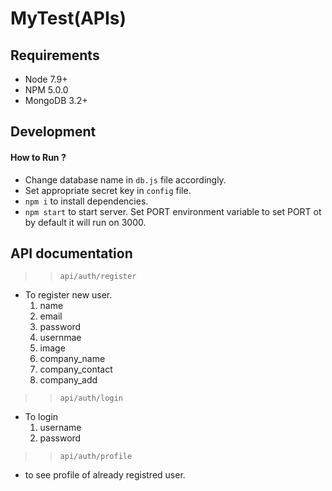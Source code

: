 # MyTest(APIs)

## Requirements

* Node 7.9+
* NPM 5.0.0 
* MongoDB 3.2+

## Development

#### How to Run ?

 * Change database name in `db.js` file accordingly.
 * Set appropriate secret key in `config` file.
 * `npm i` to install dependencies.
 * `npm start` to start server. Set PORT environment variable to set PORT ot by default it will  run on 3000.

 ## API documentation

 >> `api/auth/register`

 * To register new user.
 	1. name
	2. email
	3. password
	4. usernmae
	5. image
	6. company_name
	7. company_contact
	8. company_add

>> `api/auth/login`
 * To login
	1. username
	2. password

>> `api/auth/profile`

* to see profile of already registred user.